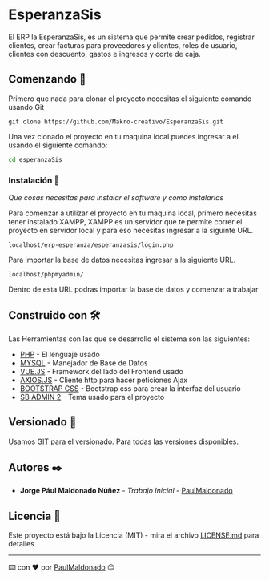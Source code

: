 # EsperanzaSis

El ERP la EsperanzaSis, es un sistema que permite crear pedidos, registrar clientes, crear facturas para proveedores y clientes, roles de usuario, clientes con descuento, gastos e ingresos y corte de caja.

## Comenzando 🚀

Primero que nada para clonar el proyecto necesitas el siguiente comando usando Git

```git
git clone https://github.com/Makro-creativo/EsperanzaSis.git
```

Una vez clonado el proyecto en tu maquina local puedes ingresar a el usando el siguiente comando:

```cmd
cd esperanzaSis
```


### Instalación 🔧

_Que cosas necesitas para instalar el software y como instalarlas_

Para comenzar a utilizar el proyecto en tu maquina local, primero necesitas tener instalado XAMPP, XAMPP es un servidor que te permite correr el proyecto en servidor local y para eso necesitas ingresar a la siguinte URL.

```
localhost/erp-esperanza/esperanzasis/login.php
```

Para importar la base de datos necesitas ingresar a la siguiente URL.

```
localhost/phpmyadmin/
```

Dentro de esta URL podras importar la base de datos y comenzar a trabajar


## Construido con 🛠️

Las Herramientas con las que se desarrollo el sistema son las siguientes:

* [PHP](https://www.php.net/) - El lenguaje usado
* [MYSQL](https://www.mysql.com/) - Manejador de Base de Datos
* [VUE.JS](https://vuejs.org/) - Framework del lado del Frontend usado
* [AXIOS.JS](https://github.com/axios/axios) - Cliente http para hacer peticiones Ajax
* [BOOTSTRAP CSS](https://getbootstrap.com/docs/5.0/getting-started/introduction/) - Bootstrap css para crear la interfaz del usuario
* [SB ADMIN 2](https://startbootstrap.com/previews/sb-admin-2) - Tema usado para el proyecto


## Versionado 📌

Usamos [GIT](https://git-scm.com/) para el versionado. Para todas las versiones disponibles.

## Autores ✒️

* **Jorge Pául Maldonado Núñez** - *Trabajo Inicial* - [PaulMaldonado](https://github.com/PaulMaldonado)

## Licencia 📄

Este proyecto está bajo la Licencia (MIT) - mira el archivo [LICENSE.md](LICENSE.md) para detalles


---
⌨️ con ❤️ por [PaulMaldonado](https://github.com/PaulMaldonado) 😊

